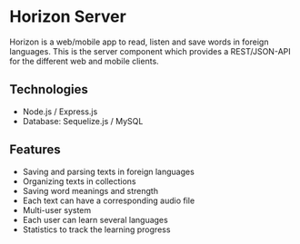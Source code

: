 # Horizon Server

Horizon is a web/mobile app to read, listen and save words in foreign languages. This is the server component which provides a REST/JSON-API for the different web and mobile clients.

## Technologies

* Node.js / Express.js
* Database: Sequelize.js / MySQL

## Features

* Saving and parsing texts in foreign languages
* Organizing texts in collections
* Saving word meanings and strength
* Each text can have a corresponding audio file
* Multi-user system
* Each user can learn several languages
* Statistics to track the learning progress